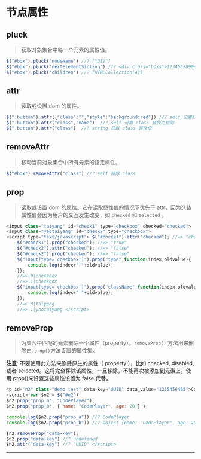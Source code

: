 # 节点属性

## pluck

> 获取对象集合中每一个元素的属性值。

```js
$("#box").pluck("nodeName") //? ["DIV"]
$("#box").pluck("nextElementSibling") //? <div class="boxs">1234567890</div>
$("#box").pluck('children') //? [HTMLCollection[4]] 
```

## attr

> 读取或设置 dom 的属性。

```js
$(".button").attr({"class":"","style":"background:red"}) //? self 设置红色清空 class
$(".button").attr("class","name")  //? self 设置 class 替换之前的
$(".button").attr("class")  //? string 获取 class 属性值 
```

## removeAttr

> 移动当前对象集合中所有元素的指定属性。

```js
$("#box").removeAttr("class") //? self 移除 class 
```

## prop

> 读取或设置 dom 的属性。它在读取属性值的情况下优先于 attr，因为这些属性值会因为用户的交互发生改变，如 `checked` 和 `selected` 。

```js
<input class="taiyang" id="check1" type="checkbox" checked="checked">
<input class="yaotaiyang" id="check2" type="checkbox">
<script type="text/javascript"> $("#check1").attr("checked"); //=> "checked"
    $("#check1").prop("checked"); //=> "true"
    $("#check2").attr("checked"); //=> "false"
    $("#check2").prop("checked"); //=> "false"
    $("input[type='checkbox']").prop("type",function(index,oldvalue){
        console.log(index+"|"+oldvalue);
    });
    //=> 0|checkbox
    //=> 1|checkbox
    $("input[type='checkbox']").prop("className",function(index,oldvalue){
        console.log(index+"|"+oldvalue);
    });
    //=> 0|taiyang
    //=> 1|yaotaiyang </script> 
```

## removeProp

> 为集合中匹配的元素删除一个属性（property）。`removeProp()` 方法用来删除由`.prop()`方法设置的属性集。

**注意**: 不要使用此方法来删除原生的属性（ property ），比如 checked, disabled, 或者 selected。这将完全移除该属性，一旦移除，不能再次被添加到元素上。使用.prop()来设置这些属性设置为 false 代替。

```js
<p id="n2" class="demo test" data-key="UUID" data_value="1235456465">CodePlayer</p>
<script> var $n2 = $("#n2");
$n2.prop("prop_a", "CodePlayer");
$n2.prop("prop_b", { name: "CodePlayer", age: 20 } );

console.log($n2.prop("prop_a")) //? CodePlayer
console.log($n2.prop("prop_b")) //? Object {name: "CodePlayer", age: 20}

$n2.removeProp("data-key");
$n2.prop("data-key") //? undefined
$n2.attr("data-key") //? "UUID" </script> 
```

* * *